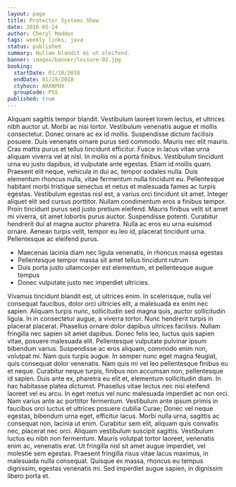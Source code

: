 ```yaml
---
layout: page
title: Protector Systems Show
date: 2016-05-24
author: Cheryl Maddox
tags: weekly links, java
status: published
summary: Nullam blandit mi ut eleifend.
banner: images/banner/leisure-02.jpg
booking:
  startDate: 01/18/2018
  endDate: 01/19/2018
  ctyhocn: ARXNPHX
  groupCode: PSS
published: true
---
```

Aliquam sagittis tempor blandit. Vestibulum laoreet lorem lectus, et ultrices nibh auctor ut. Morbi ac nisi tortor. Vestibulum venenatis augue et mollis consectetur. Donec ornare ac ex id mollis. Suspendisse dictum facilisis posuere. Duis venenatis ornare purus sed commodo. Mauris nec elit mauris. Cras mattis purus et tellus tincidunt efficitur. Fusce in lacus vitae urna aliquam viverra vel at nisl. In mollis mi a porta finibus. Vestibulum tincidunt urna eu justo dapibus, id vulputate ante egestas. Etiam id mollis quam. Praesent elit neque, vehicula in dui ac, tempor sodales nulla. Duis elementum rhoncus nulla, vitae fermentum nulla tincidunt eu. Pellentesque habitant morbi tristique senectus et netus et malesuada fames ac turpis egestas.
Vestibulum egestas nisl est, a varius orci tincidunt sit amet. Integer aliquet elit sed cursus porttitor. Nullam condimentum eros a finibus tempor. Proin tincidunt purus sed justo pretium eleifend. Mauris finibus velit sit amet mi viverra, sit amet lobortis purus auctor. Suspendisse potenti. Curabitur hendrerit dui at magna auctor pharetra. Nulla ac eros eu urna euismod ornare. Aenean turpis velit, tempor eu leo id, placerat tincidunt urna. Pellentesque ac eleifend purus.

* Maecenas lacinia diam nec ligula venenatis, in rhoncus massa egestas
* Pellentesque tempor massa sit amet tellus tincidunt rutrum
* Duis porta justo ullamcorper est elementum, et pellentesque augue tempus
* Donec vulputate justo nec imperdiet ultricies.

Vivamus tincidunt blandit est, ut ultrices enim. In scelerisque, nulla vel consequat faucibus, dolor orci ultricies elit, a malesuada ex enim nec sapien. Aliquam turpis nunc, sollicitudin sed magna quis, auctor sollicitudin ligula. In in consectetur augue, a viverra tortor. Nunc hendrerit turpis in placerat placerat. Phasellus ornare dolor dapibus ultrices facilisis. Nullam fringilla nec sapien sit amet dapibus. Donec felis leo, luctus quis sapien vitae, posuere malesuada elit. Pellentesque vulputate pulvinar ipsum bibendum varius. Suspendisse ac eros aliquam, commodo enim non, volutpat mi. Nam quis turpis augue. In semper nunc eget magna feugiat, quis consequat dolor venenatis. Nam quis mi vel leo pellentesque finibus eu et neque. Curabitur neque turpis, finibus non accumsan non, pellentesque id sapien.
Duis ante ex, pharetra eu elit et, elementum sollicitudin diam. In hac habitasse platea dictumst. Phasellus vitae lectus nec nisi eleifend laoreet vel eu arcu. In eget metus vel nunc malesuada imperdiet ac non orci. Nam varius ante ac porttitor fermentum. Vestibulum ante ipsum primis in faucibus orci luctus et ultrices posuere cubilia Curae; Donec vel neque egestas, bibendum urna eget, efficitur lacus. Morbi nulla urna, sagittis ac consequat non, lacinia ut enim. Curabitur sem elit, aliquam quis convallis nec, placerat nec orci. Aliquam vestibulum suscipit sagittis. Vestibulum luctus eu nibh non fermentum. Mauris volutpat tortor laoreet, venenatis enim ac, venenatis erat. Ut fringilla nisl sit amet augue imperdiet, vel molestie sem egestas. Praesent fringilla risus vitae lacus maximus, in malesuada nulla consequat. Quisque ex massa, rhoncus eu tempus dignissim, egestas venenatis mi. Sed imperdiet augue sapien, in dignissim libero porta et.
